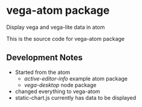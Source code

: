 # vega-atom package

Display vega and vega-lite data in atom

This is the source code for vega-atom package

## Development Notes
* Started from the atom
  * _active-editor-info_ example atom package
  * _vega-desktop_ node package
* changed everything to vega-atom
* static-chart.js currently has data to be displayed
